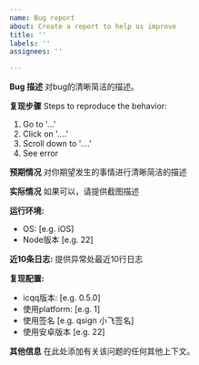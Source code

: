 ```yaml
---
name: Bug report
about: Create a report to help us improve
title: ''
labels: ''
assignees: ''

---
```


**Bug 描述**
对bug的清晰简洁的描述。

**复现步骤**
Steps to reproduce the behavior:
1. Go to '...'
2. Click on '....'
3. Scroll down to '....'
4. See error

**预期情况**
对你期望发生的事情进行清晰简洁的描述

**实际情况**
如果可以，请提供截图描述

**运行环境:**
 - OS: [e.g. iOS]
 - Node版本 [e.g. 22]

**近10条日志:**
提供异常处最近10行日志

**复现配置:**
 - icqq版本:  [e.g. 0.5.0]
 - 使用platform: [e.g. 1]
 - 使用签名 [e.g. qsign 小飞签名]
 - 使用安卓版本 [e.g. 22]

**其他信息**
在此处添加有关该问题的任何其他上下文。
